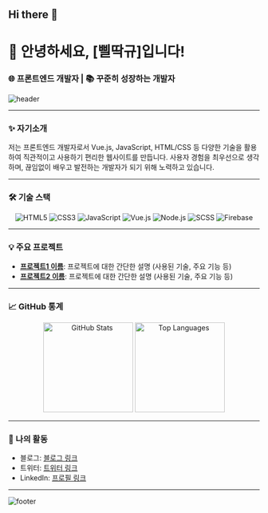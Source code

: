 ## Hi there 👋

<!--
**FillDDak/FillDDak** is a ✨ _special_ ✨ repository because its `README.md` (this file) appears on your GitHub profile.

Here are some ideas to get you started:

- 🔭 I’m currently working on ...
- 🌱 I’m currently learning ...
- 👯 I’m looking to collaborate on ...
- 🤔 I’m looking for help with ...
- 💬 Ask me about ...
- 📫 How to reach me: ...
- 😄 Pronouns: ...
- ⚡ Fun fact: ...
-->

# 👋 안녕하세요, [삘딱규]입니다!
### 🌐 프론트엔드 개발자 | 📚 꾸준히 성장하는 개발자

![header](https://capsule-render.vercel.app/api?type=waving&color=auto&height=150&section=header&text=어서오세요!&fontSize=50)

---

### ✨ 자기소개
저는 프론트엔드 개발자로서 Vue.js, JavaScript, HTML/CSS 등 다양한 기술을 활용하여 직관적이고 사용하기 편리한 웹사이트를 만듭니다. 사용자 경험을 최우선으로 생각하며, 끊임없이 배우고 발전하는 개발자가 되기 위해 노력하고 있습니다.

---

### 🛠 기술 스택
<div align="center">
  <img src="https://img.shields.io/badge/HTML5-E34F26?style=flat-square&logo=html5&logoColor=white" alt="HTML5">
  <img src="https://img.shields.io/badge/CSS3-1572B6?style=flat-square&logo=css3" alt="CSS3">
  <img src="https://img.shields.io/badge/JavaScript-F7DF1E?style=flat-square&logo=javascript&logoColor=white" alt="JavaScript">
  <img src="https://img.shields.io/badge/Vue.js-4FC08D?style=flat-square&logo=vue.js&logoColor=white" alt="Vue.js">
  <img src="https://img.shields.io/badge/Node.js-339933?style=flat-square&logo=node.js&logoColor=white" alt="Node.js">
  <img src="https://img.shields.io/badge/SCSS-CC6699?style=flat-square&logo=sass&logoColor=white" alt="SCSS">
  <img src="https://img.shields.io/badge/Firebase-FFCA28?style=flat-square&logo=firebase&logoColor=black" alt="Firebase">
</div>

---

### 💡 주요 프로젝트
- [**프로젝트1 이름**](링크): 프로젝트에 대한 간단한 설명 (사용된 기술, 주요 기능 등)
- [**프로젝트2 이름**](링크): 프로젝트에 대한 간단한 설명 (사용된 기술, 주요 기능 등)

---

### 📈 GitHub 통계
<div align="center">
  <img height="180em" src="https://github-readme-stats.vercel.app/api?username=your-github-username&show_icons=true&hide_border=true&theme=radical&count_private=true" alt="GitHub Stats">
  <img height="180em" src="https://github-readme-stats.vercel.app/api/top-langs/?username=your-github-username&layout=compact&theme=radical" alt="Top Languages">
</div>

---

### 🔗 나의 활동
- 블로그: [블로그 링크](https://example.com)
- 트위터: [트위터 링크](https://example.com)
- LinkedIn: [프로필 링크](https://example.com)

---

![footer](https://capsule-render.vercel.app/api?section=footer&type=waving&color=auto&height=100)
